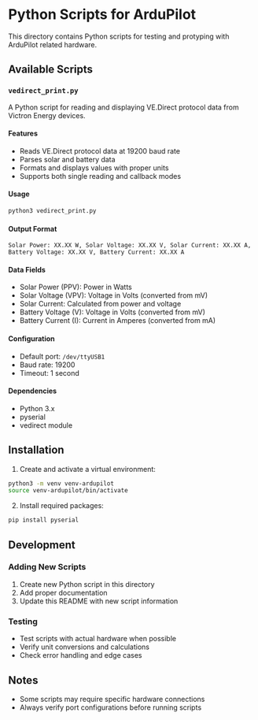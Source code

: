 # Python Scripts for ArduPilot

This directory contains Python scripts for testing and protyping with ArduPilot related hardware.

## Available Scripts

### `vedirect_print.py`

A Python script for reading and displaying VE.Direct protocol data from Victron Energy devices.

#### Features
- Reads VE.Direct protocol data at 19200 baud rate
- Parses solar and battery data
- Formats and displays values with proper units
- Supports both single reading and callback modes

#### Usage
```bash
python3 vedirect_print.py
```

#### Output Format
```
Solar Power: XX.XX W, Solar Voltage: XX.XX V, Solar Current: XX.XX A, Battery Voltage: XX.XX V, Battery Current: XX.XX A
```

#### Data Fields
- Solar Power (PPV): Power in Watts
- Solar Voltage (VPV): Voltage in Volts (converted from mV)
- Solar Current: Calculated from power and voltage
- Battery Voltage (V): Voltage in Volts (converted from mV)
- Battery Current (I): Current in Amperes (converted from mA)

#### Configuration
- Default port: `/dev/ttyUSB1`
- Baud rate: 19200
- Timeout: 1 second

#### Dependencies
- Python 3.x
- pyserial
- vedirect module

## Installation

1. Create and activate a virtual environment:
```bash
python3 -m venv venv-ardupilot
source venv-ardupilot/bin/activate
```

2. Install required packages:
```bash
pip install pyserial
```

## Development

### Adding New Scripts
1. Create new Python script in this directory
2. Add proper documentation
3. Update this README with new script information

### Testing
- Test scripts with actual hardware when possible
- Verify unit conversions and calculations
- Check error handling and edge cases

## Notes
- Some scripts may require specific hardware connections
- Always verify port configurations before running scripts 